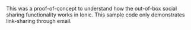 This was a proof-of-concept to understand how the out-of-box social sharing functionality works in Ionic.  This sample code only demonstrates link-sharing through email.
